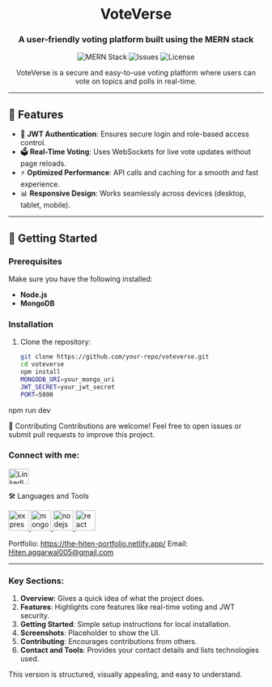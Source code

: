 <h1 align="center">VoteVerse</h1>
<h3 align="center">A user-friendly voting platform built using the MERN stack</h3>

<p align="center"> 
  <img src="https://img.shields.io/badge/MERN-Stack-green" alt="MERN Stack" />
  <img src="https://img.shields.io/github/issues/your-repo/voteverse" alt="Issues" />
  <img src="https://img.shields.io/github/license/your-repo/voteverse" alt="License" />
</p>

<p align="center">VoteVerse is a secure and easy-to-use voting platform where users can vote on topics and polls in real-time.</p>

---

## 🌟 Features
- 🔐 **JWT Authentication**: Ensures secure login and role-based access control.
- 🗳️ **Real-Time Voting**: Uses WebSockets for live vote updates without page reloads.
- ⚡ **Optimized Performance**: API calls and caching for a smooth and fast experience.
- 📊 **Responsive Design**: Works seamlessly across devices (desktop, tablet, mobile).

---

## 🚀 Getting Started

### Prerequisites
Make sure you have the following installed:
- **Node.js** 
- **MongoDB**

### Installation
1. Clone the repository:
   ```bash
   git clone https://github.com/your-repo/voteverse.git
   cd voteverse
   npm install
   MONGODB_URI=your_mongo_uri
   JWT_SECRET=your_jwt_secret
   PORT=5000

npm run dev

🤝 Contributing
Contributions are welcome! Feel free to open issues or submit pull requests to improve this project.

<h3 align="left">Connect with me:</h3> <p align="left"> <a href="https://linkedin.com/in/https://www.linkedin.com/in/hiten30/" target="blank"><img align="center" src="https://raw.githubusercontent.com/rahuldkjain/github-profile-readme-generator/master/src/images/icons/Social/linked-in-alt.svg" alt="LinkedIn Profile" height="30" width="40" /></a> </p>

🛠️ Languages and Tools
<p align="left"> <a href="https://expressjs.com" target="_blank" rel="noreferrer"> <img src="https://raw.githubusercontent.com/devicons/devicon/master/icons/express/express-original-wordmark.svg" alt="express" width="40" height="40"/> </a> <a href="https://www.mongodb.com/" target="_blank" rel="noreferrer"> <img src="https://raw.githubusercontent.com/devicons/devicon/master/icons/mongodb/mongodb-original-wordmark.svg" alt="mongodb" width="40" height="40"/> </a> <a href="https://nodejs.org" target="_blank" rel="noreferrer"> <img src="https://raw.githubusercontent.com/devicons/devicon/master/icons/nodejs/nodejs-original-wordmark.svg" alt="nodejs" width="40" height="40"/> </a> <a href="https://reactjs.org/" target="_blank" rel="noreferrer"> <img src="https://raw.githubusercontent.com/devicons/devicon/master/icons/react/react-original-wordmark.svg" alt="react" width="40" height="40"/> </a> </p>

Portfolio: https://the-hiten-portfolio.netlify.app/
Email: Hiten.aggarwal005@gmail.com


---

### Key Sections:
1. **Overview**: Gives a quick idea of what the project does.
2. **Features**: Highlights core features like real-time voting and JWT security.
3. **Getting Started**: Simple setup instructions for local installation.
4. **Screenshots**: Placeholder to show the UI.
5. **Contributing**: Encourages contributions from others.
6. **Contact and Tools**: Provides your contact details and lists technologies used.

This version is structured, visually appealing, and easy to understand.



